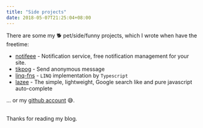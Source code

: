 ```yaml
---
title: "Side projects"
date: 2018-05-07T21:25:04+08:00
---
```


There are some my 🐕 pet/side/funny projects, which I wrote when have the freetime:

- [notifeee](https://nt.codfee.xyz/) - Notification service, free notification management for your site.
- [tikpog](https://www.tikpog.today/) - Send anonymous message
- [linq-fns](https://github.com/jinhduong/linq-fns) - `LINQ` implementation by `Typescript`
- [lazee](https://github.com/jinhduong/lazee) - The simple, lightweight, Google search like and pure javascript auto-complete 

... or my [github account](https://github.com/jinhduong) 😅.

<br>
Thanks for reading my blog.

